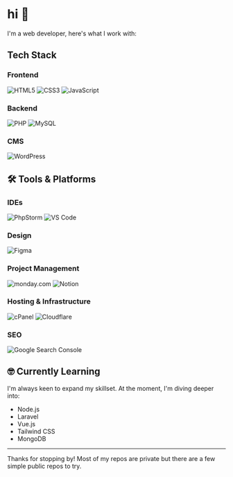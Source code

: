 # hi 👋

I'm a web developer, here's what I work with:

## Tech Stack

### Frontend
![HTML5](https://img.shields.io/badge/-HTML5-E34F26?style=flat-square&logo=html5&logoColor=white)
![CSS3](https://img.shields.io/badge/-CSS3-1572B6?style=flat-square&logo=css3&logoColor=white)
![JavaScript](https://img.shields.io/badge/-JavaScript-F7DF1E?style=flat-square&logo=javascript&logoColor=black)
<!--
![Vue.js](https://img.shields.io/badge/-Vue.js-4FC08D?style=flat-square&logo=vue.js&logoColor=white)
![Tailwind CSS](https://img.shields.io/badge/-Tailwind_CSS-38B2AC?style=flat-square&logo=tailwind-css&logoColor=white)
-->

### Backend
![PHP](https://img.shields.io/badge/-PHP-777BB4?style=flat-square&logo=php&logoColor=white)
![MySQL](https://img.shields.io/badge/-MySQL-4479A1?style=flat-square&logo=mysql&logoColor=white)
<!--
![Node.js](https://img.shields.io/badge/-Node.js-339933?style=flat-square&logo=node.js&logoColor=white)
![Laravel](https://img.shields.io/badge/-Laravel-FF2D20?style=flat-square&logo=laravel&logoColor=white)
![MongoDB](https://img.shields.io/badge/-MongoDB-47A248?style=flat-square&logo=mongodb&logoColor=white)
-->

### CMS
![WordPress](https://img.shields.io/badge/-WordPress-21759B?style=flat-square&logo=wordpress&logoColor=white)

## 🛠️ Tools & Platforms

### IDEs
![PhpStorm](https://img.shields.io/badge/-PhpStorm-000000?style=flat-square&logo=phpstorm&logoColor=white)
![VS Code](https://img.shields.io/badge/-VS_Code-007ACC?style=flat-square&logo=visual-studio-code&logoColor=white)

### Design
![Figma](https://img.shields.io/badge/-Figma-F24E1E?style=flat-square&logo=figma&logoColor=white)

### Project Management
![monday.com](https://img.shields.io/badge/-monday.com-FF3E6C?style=flat-square&logo=monday.com&logoColor=white)
![Notion](https://img.shields.io/badge/-Notion-000000?style=flat-square&logo=notion&logoColor=white)

### Hosting & Infrastructure
![cPanel](https://img.shields.io/badge/-cPanel-FF6C2C?style=flat-square&logo=cpanel&logoColor=white)
![Cloudflare](https://img.shields.io/badge/-Cloudflare-F38020?style=flat-square&logo=cloudflare&logoColor=white)

### SEO
![Google Search Console](https://img.shields.io/badge/-Google_Search_Console-458CF5?style=flat-square&logo=google-search-console&logoColor=white)

## 🤓 Currently Learning

I'm always keen to expand my skillset. At the moment, I'm diving deeper into:

- Node.js
- Laravel
- Vue.js
- Tailwind CSS
- MongoDB

---

Thanks for stopping by! Most of my repos are private but there are a few simple public repos to try.
